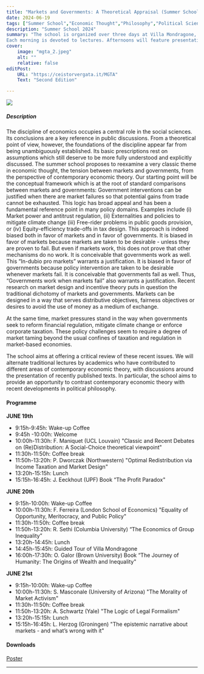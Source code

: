```yaml
---
title: "Markets and Governments: A Theoretical Appraisal (Summer School)"
date: 2024-06-19
tags: ["Summer School","Economic Thought","Philosophy","Political Science", "Thepry"]
description: "Summer School 2024"
summary: "The school is organized over three days at Villa Mondragone, in Monteporzio Catone.
Each morning is devoted to lectures. Afternoons will feature presentations of alternative perspectives, from the viewpoint of the structure of property rights, taxation regimes, social justice. No background is required, although familiarity with analytical reasoning may help."
cover:
    image: "mgta_2.jpeg"
    alt: ""
    relative: false
editPost:
    URL: "https://ceistorvergata.it/MGTA"
    Text: "Second Edition"

---
```


![](mgta_2.jpeg)

##### Description

The discipline of economics occupies a central role in the social sciences. Its conclusions are a key reference in public discussions.
From a theoretical point of view, however, the foundations of the discipline appear far from being unambiguously established. Its basic prescriptions rest on assumptions which still deserve to be more fully understood and explicitly discussed.
The summer school proposes to reexamine a very classic theme in economic thought, the tension between markets and governments, from the perspective of contemporary economic theory.
Our starting point will be the conceptual framework which is at the root of standard comparisons between markets and governments: Government interventions can be justified when there are market failures so that potential gains from trade cannot be exhausted. This logic has broad appeal and has been a fundamental reference point in many policy domains. Examples include (i) Market power and antitrust regulation, (ii) Externalities and policies to mitigate climate change (iii) Free-rider problems in public goods provision, or (iv) Equity-efficiency trade-offs in tax design.
This approach is indeed biased both in favor of markets and in favor of governments.
It is biased in favor of markets because markets are taken to be desirable - unless they are proven to fail. But even if markets work, this does not prove that other mechanisms do no work. It is conceivable that governments work as well. This “In-dubio pro markets” warrants a justification.
It is biased in favor of governments because policy intervention are taken to be desirable whenever markets fail. It is conceivable that governments fail as well. Thus, “Governments work when markets fail” also warrants a justification.
Recent research on market design and incentive theory puts in question the traditional dichotomy of markets and governments. Markets can be designed in a way that serves distributive objectives, fairness objectives or desires to avoid the use of money as a medium of exchange.

At the same time, market pressures stand in the way when governments seek to reform financial regulation, mitigate climate change or enforce corporate taxation. These policy challenges seem to require a degree of market taming beyond the usual confines of taxation and regulation in market-based economies.

The school aims at offering a critical review of these recent issues. We will alternate traditional lectures by academics who have contributed to different areas of contemporary economic theory, with discussions around the presentation of recently published texts. In particular, the school aims to provide an opportunity to contrast contemporary economic theory with recent developments in political philosophy.

#### Programme

**JUNE 19th**

* 9:15h-9:45h: Wake-up Coffee
* 9:45h -10:00h: Welcome
* 10:00h-11:30h: F. Maniquet (UCL Louvain)
"Classic and Recent Debates on (Re)Distribution: A Social-Choice theoretical viewpoint"
* 11:30h-11:50h: Coffee break
* 11:50h-13:20h: P. Dworczak (Northwestern)
"Optimal Redistribution via Income Taxation and Market Design"
* 13:20h-15:15h: Lunch
* 15:15h-16:45h: J. Eeckhout (UPF)
Book “The Profit Paradox"

**JUNE 20th**

* 9:15h-10:00h: Wake-up Coffee
* 10:00h-11:30h: F. Ferreira (London School of Economics)
"Equality of Opportunity, Meritocracy, and Public Policy"
* 11:30h-11:50h: Coffee break
* 11:50h-13:20h: R. Sethi (Columbia University)
“The Economics of Group Inequality”
* 13:20h-14:45h: Lunch
* 14:45h-15:45h: Guided Tour of Villa Mondragone
* 16:00h-17:30h: O. Galor (Brown University)
Book “The Journey of Humanity: The Origins of Wealth and Inequality"

**JUNE 21st**

* 9:15h-10:00h: Wake-up Coffee  
* 10:00h-11:30h: S. Masconale (University of Arizona)
"The Morality of Market Activism"
* 11:30h-11:50h: Coffee break
* 11:50h-13:20h: A. Schwartz (Yale)
"The Logic of Legal Formalism"
* 13:20h-15:15h: Lunch
* 15:15h-16:45h: L. Herzog (Groningen)
"The epistemic narrative about markets - and what’s wrong with it"

#### Downloads

[Poster](Poster_MGTA_2024.pdf)



---

